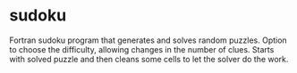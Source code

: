 # sudoku
Fortran sudoku program that generates and solves random puzzles.
Option to choose the difficulty, allowing changes in the number of clues.
Starts with solved puzzle and then cleans some cells to let the solver do the work.
